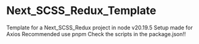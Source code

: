 # Next_SCSS_Redux_Template

Template for a Next_SCSS_Redux project in node v20.19.5
Setup made for Axios
Recommended use pnpm
Check the scripts in the package.json!!
